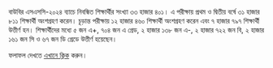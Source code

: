 বাউবির এসএসসি-২০২৪ ব্যাচে নিবন্ধিত শিক্ষার্থীর সংখ্যা ৩৩ হাজার ৪০১। এ পরীক্ষায় প্রথম ও দ্বিতীয় বর্ষে ৩১ হাজার ৮১১ শিক্ষার্থী অংশগ্রহণ করেন। চূড়ান্ত পরীক্ষায় ১২ হাজার ৪৬০ শিক্ষার্থী অংশগ্রহণ করেন এবং ৭ হাজার ৭৯৭ শিক্ষার্থী উত্তীর্ণ হন। শিক্ষার্থীদের মধ্যে ৫ জন এ+, ৭০৪ জন এ গ্রেড, ২ হাজার ১৩৮ জন এ-, ২ হাজার ৭২২ জন বি, ২ হাজার ১৬১ জন সি ও ৬৭ জন ডি গ্রেডে উত্তীর্ণ হয়েছেন।

ফলাফল দেখতে <a href="https://www.bou.ac.bd/upload/notice/result/1802634220175687.pdf" target="_blank" rel="nofollow">এখানে ক্লিক</a> করুন।
